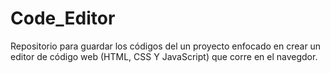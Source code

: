 # Code_Editor
Repositorio para guardar los códigos del un proyecto enfocado en crear un editor de código web (HTML, CSS Y JavaScript) que corre en el navegdor.
